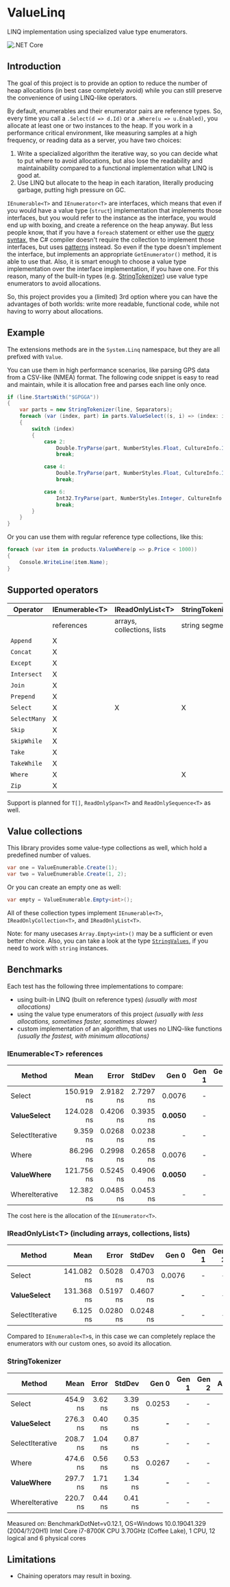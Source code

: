 # ValueLinq
LINQ implementation using specialized value type enumerators.

![.NET Core](https://github.com/Peter-Juhasz/valuelinq/workflows/.NET%20Core/badge.svg)

## Introduction
The goal of this project is to provide an option to reduce the number of heap allocations (in best case completely avoid) while you can still preserve the convenience of using LINQ-like operators.

By default, enumerables and their enumerator pairs are reference types. So, every time you call a `.Select(d => d.Id)` or a `.Where(u => u.Enabled)`, you allocate at least one or two instances to the heap. If you work in a performance critical environment, like measuring samples at a high frequency, or reading data as a server, you have two choices:
 1. Write a specialized algorithm the iterative way, so you can decide what to put where to avoid allocations, but also lose the readability and maintainability compared to a functional implementation what LINQ is good at.
 2. Use LINQ but allocate to the heap in each itaration, literally producing garbage, putting high pressure on GC.

`IEnumerable<T>` and `IEnumerator<T>` are interfaces, which means that even if you would have a value type (`struct`) implementation that implements those interfaces, but you would refer to the instance as the interface, you would end up with boxing, and create a reference on the heap anyway. But less people know, that if you have a `foreach` statement or either use the [query syntax](https://docs.microsoft.com/en-us/dotnet/csharp/linq/query-expression-basics), the C# compiler doesn't require the collection to implement those interfaces, but uses [patterns](https://docs.microsoft.com/en-us/dotnet/csharp/language-reference/language-specification/statements#the-foreach-statement) instead. So even if the type doesn't implement the interface, but implements an appropriate `GetEnumerator()` method, it is able to use that. Also, it is smart enough to choose a value type implementation over the interface implementation, if you have one. For this reason, many of the built-in types (e.g. [StringTokenizer](https://github.com/dotnet/runtime/blob/master/src/libraries/Microsoft.Extensions.Primitives/src/StringTokenizer.cs)) use value type enumerators to avoid allocations.

So, this project provides you a (limited) 3rd option where you can have the advantages of both worlds: write more readable, functional code, while not having to worry about allocations.

## Example
The extensions methods are in the `System.Linq` namespace, but they are all prefixed with `Value`.

You can use them in high performance scenarios, like parsing GPS data from a CSV-like (NMEA) format. The following code snippet is easy to read and maintain, while it is allocation free and parses each line only once.

```cs
if (line.StartsWith("$GPGGA"))
{
    var parts = new StringTokenizer(line, Separators);
    foreach (var (index, part) in parts.ValueSelect((s, i) => (index: i, part: s)))
    {
        switch (index)
        {
            case 2:
                Double.TryParse(part, NumberStyles.Float, CultureInfo.InvariantCulture, out latitude);
                break;

            case 4:
                Double.TryParse(part, NumberStyles.Float, CultureInfo.InvariantCulture, out longitude);
                break;

            case 6:
                Int32.TryParse(part, NumberStyles.Integer, CultureInfo.InvariantCulture, out quality);
                break;
        }
    }
}
```

Or you can use them with regular reference type collections, like this:

```cs
foreach (var item in products.ValueWhere(p => p.Price < 1000))
{
	Console.WriteLine(item.Name);
}
```

## Supported operators

| Operator      | IEnumerable&lt;T&gt; | IReadOnlyList&lt;T&gt; | StringTokenizer | ReadOnlySpan&lt;T&gt; |
|---------------|----------------------|------------------------|-----------------|-----------------------|
|               | references | arrays, collections, lists | string segments |  |
| `Append`     | X |   |   |   |
| `Concat`		| X |   |	|   |
| `Except`		| X |   |	|   |
| `Intersect`	| X |   |	|   |
| `Join`		| X |   |	|   |
| `Prepend`		| X |   |	|   |
| `Select`		| X | X | X | X |
| `SelectMany`	| X |   |	|   |
| `Skip`		| X |   |	|   |
| `SkipWhile`	| X |   |	|   |
| `Take`		| X |   |	|   |
| `TakeWhile`	| X |   |	|   |
| `Where`		| X |   | X |   |
| `Zip`			| X |   |	|   |

Support is planned for `T[]`, `ReadOnlySpan<T>` and `ReadOnlySequence<T>` as well.

## Value collections

This library provides some value-type collections as well, which hold a predefined number of values.

```cs
var one = ValueEnumerable.Create(1);
var two = ValueEnumerable.Create(1, 2);
```

Or you can create an empty one as well:

```cs
var empty = ValueEnumerable.Empty<int>();
```

All of these collection types implement `IEnumerable<T>`, `IReadOnlyCollection<T>`, and `IReadOnlyList<T>`.

Note: for many usecases `Array.Empty<int>()` may be a sufficient or even better choice. Also, you can take a look at the type [`StringValues`](https://github.com/dotnet/runtime/blob/master/src/libraries/Microsoft.Extensions.Primitives/src/StringValues.cs), if you need to work with `string` instances.

## Benchmarks

Each test has the following three implementations to compare:
 - using built-in LINQ (built on reference types) *(usually with most allocations)*
 - using the value type enumerators of this project *(usually with less allocations, sometimes faster, sometimes slower)*
 - custom implementation of an algorithm, that uses no LINQ-like functions *(usually the fastest, with minimum allocations)*

### IEnumerable&lt;T&gt; references

|          Method |       Mean |     Error |    StdDev |      Gen 0 | Gen 1 | Gen 2 | Allocated |
|---------------- |-----------:|----------:|----------:|-----------:|------:|------:|----------:|
|          Select | 150.919 ns | 2.9182 ns | 2.7297 ns |     0.0076 |     - |     - |      48 B |
| **ValueSelect** | 124.028 ns | 0.4206 ns | 0.3935 ns | **0.0050** |     - |     - |  **32 B** |
| SelectIterative |   9.359 ns | 0.0268 ns | 0.0238 ns |          - |     - |     - |         - |
|           Where |  86.296 ns | 0.2998 ns | 0.2658 ns |     0.0076 |     - |     - |      48 B |
|  **ValueWhere** | 121.756 ns | 0.5245 ns | 0.4906 ns | **0.0050** |     - |     - |  **32 B** |
|  WhereIterative |  12.382 ns | 0.0485 ns | 0.0453 ns |          - |     - |     - |         - |

The cost here is the allocation of the `IEnumerator<T>`.

### IReadOnlyList&lt;T&gt; (including arrays, collections, lists)

|          Method |       Mean |     Error |    StdDev |  Gen 0 | Gen 1 | Gen 2 | Allocated |
|---------------- |-----------:|----------:|----------:|-------:|------:|------:|----------:|
|          Select | 141.082 ns | 0.5028 ns | 0.4703 ns | 0.0076 |     - |     - |      48 B |
| **ValueSelect** | 131.368 ns | 0.5197 ns | 0.4607 ns |  **-** |     - |     - |     **-** |
| SelectIterative |   6.125 ns | 0.0280 ns | 0.0248 ns |      - |     - |     - |         - |

Compared to `IEnumerable<T>`s, in this case we can completely replace the enumerators with our custom ones, so avoid its allocation.

### StringTokenizer

|          Method |     Mean |   Error |  StdDev |  Gen 0 | Gen 1 | Gen 2 | Allocated |
|---------------- |---------:|--------:|--------:|-------:|------:|------:|----------:|
|          Select | 454.9 ns | 3.62 ns | 3.39 ns | 0.0253 |     - |     - |     160 B |
| **ValueSelect** | 276.3 ns | 0.40 ns | 0.35 ns |  **-** |     - |     - |     **-** |
| SelectIterative | 208.7 ns | 1.04 ns | 0.87 ns |      - |     - |     - |         - |
|           Where | 474.6 ns | 0.56 ns | 0.53 ns | 0.0267 |     - |     - |     168 B |
|  **ValueWhere** | 297.7 ns | 1.71 ns | 1.34 ns |  **-** |     - |     - |     **-** |
|  WhereIterative | 220.7 ns | 0.44 ns | 0.41 ns |      - |     - |     - |         - |

Measured on:
BenchmarkDotNet=v0.12.1, OS=Windows 10.0.19041.329 (2004/?/20H1)
Intel Core i7-8700K CPU 3.70GHz (Coffee Lake), 1 CPU, 12 logical and 6 physical cores

## Limitations
 - Chaining operators may result in boxing.
